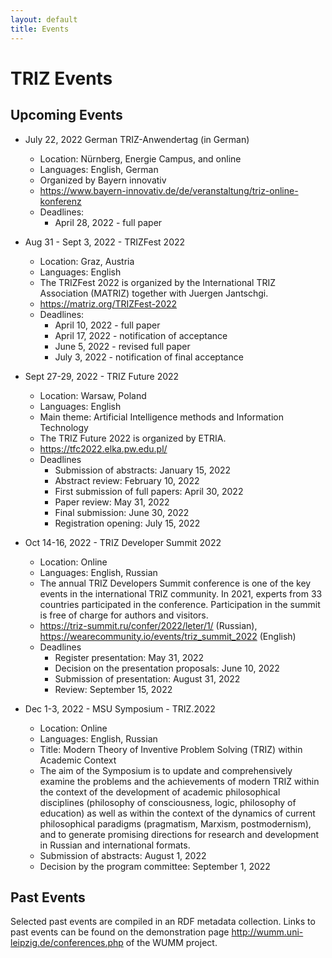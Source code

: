 ```yaml
---
layout: default
title: Events
---
```


# TRIZ Events

## Upcoming Events

* July 22, 2022 German TRIZ-Anwendertag (in German)
  - Location: Nürnberg, Energie Campus, and online
  - Languages: English, German
  - Organized by Bayern innovativ
  - <https://www.bayern-innovativ.de/de/veranstaltung/triz-online-konferenz>
  - Deadlines:
    - April 28, 2022 - full paper

* Aug 31 - Sept 3, 2022 - TRIZFest 2022
  - Location: Graz, Austria
  - Languages: English
  - The TRIZFest 2022 is organized by the International TRIZ Association
    (MATRIZ) together with Juergen Jantschgi.
  - <https://matriz.org/TRIZFest-2022>
  - Deadlines:
    - April 10, 2022 - full paper
    - April 17, 2022 - notification of acceptance
    - June 5, 2022 - revised full paper
    - July 3, 2022 - notification of final acceptance

* Sept 27-29, 2022 - TRIZ Future 2022
  - Location: Warsaw, Poland
  - Languages: English
  - Main theme: Artificial Intelligence methods and Information Technology
  - The TRIZ Future 2022 is organized by ETRIA.
  - <https://tfc2022.elka.pw.edu.pl/>
  - Deadlines  
    - Submission of abstracts: January 15, 2022
    - Abstract review: February 10, 2022
    - First submission of full papers: April 30, 2022
    - Paper review: May 31, 2022
    - Final submission: June 30, 2022
    - Registration opening: July 15, 2022

* Oct 14-16, 2022 - TRIZ Developer Summit 2022
  - Location: Online
  - Languages: English, Russian
  - The annual TRIZ Developers Summit conference is one of the key events in
    the international TRIZ community. In 2021, experts from 33 countries
    participated in the conference. Participation in the summit is free of
    charge for authors and visitors.
  - <https://triz-summit.ru/confer/2022/leter/1/> (Russian),
    <https://wearecommunity.io/events/triz_summit_2022> (English)
  - Deadlines  
    - Register presentation: May 31, 2022
    - Decision on the presentation proposals: June 10, 2022
    - Submission of presentation: August 31, 2022
    - Review: September 15, 2022

* Dec 1-3, 2022 - MSU Symposium - TRIZ.2022
  - Location: Online
  - Languages: English, Russian
  - Title: Modern Theory of Inventive Problem Solving (TRIZ) within Academic
    Context
  - The aim of the Symposium is to update and comprehensively examine the
    problems and the achievements of modern TRIZ within the context of the
    development of academic philosophical disciplines (philosophy of
    consciousness, logic, philosophy of education) as well as within the
    context of the dynamics of current philosophical paradigms (pragmatism,
    Marxism, postmodernism), and to generate promising directions for research
    and development in Russian and international formats.
  - Submission of abstracts: August 1, 2022
  - Decision by the program committee: September 1, 2022

## Past Events

Selected past events are compiled in an RDF metadata collection.  Links to
past events can be found on the demonstration page
<http://wumm.uni-leipzig.de/conferences.php> of the WUMM project.

